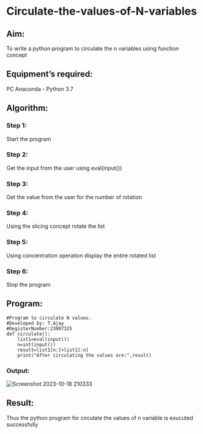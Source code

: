 # Circulate-the-values-of-N-variables
## Aim:
To write a python program to circulate the n variables using function concept
## Equipment’s required:
PC
Anaconda - Python 3.7
## Algorithm: 
### Step 1: 
Start the program
### Step 2: 
Get the input from the user using eval(input()) 
### Step 3: 
Get the value from the user for the number of rotation
### Step 4: 
Using the slicing concept rotate the list

### Step 5: 
Using concentration operation display the entire rotated list
### Step 6: 
Stop the program
## Program:
```
#Program to circulate N values.
#Developed by: T.Ajay
#RegisterNumber:23007325
def circulate():
    list1=eval(input())
    n=int(input())
    result=list1[n:]+list1[:n]
    print("After circulating the values are:",result)

```

### Output:
![Screenshot 2023-10-18 210333](https://github.com/Ajayreddy-2006/Circulate-the-values-of-N-variables/assets/145742508/5e0b47ef-0be0-484a-afd2-2dc2423ffbae)


## Result:
Thus the python program for circulate the values of n variable is exucuted successfully

